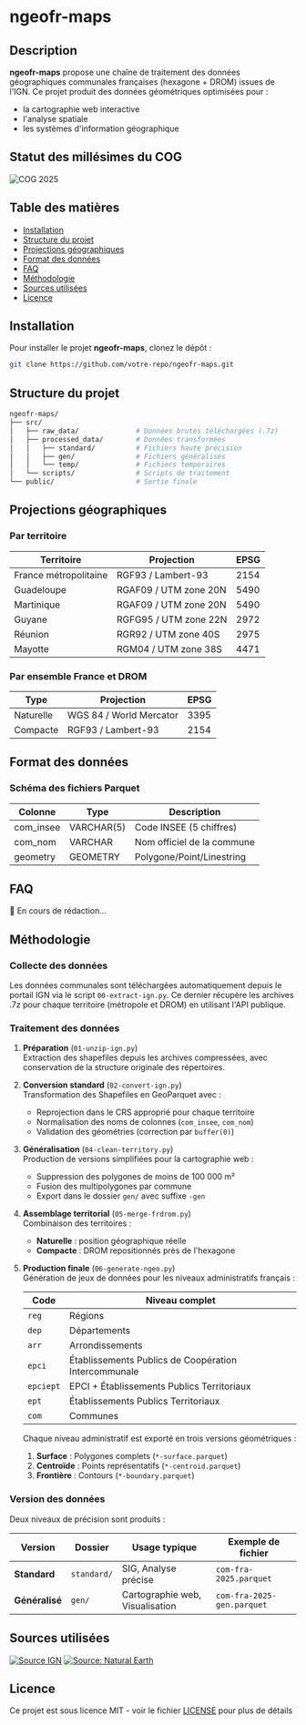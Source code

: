 # ngeofr-maps

## Description

**ngeofr-maps** propose une chaîne de traitement des données géographiques communales françaises (hexagone + DROM) issues de l'IGN. Ce projet produit des données géométriques optimisées pour :
- la cartographie web interactive
- l'analyse spatiale
- les systèmes d'information géographique

## Statut des millésimes du COG

![COG 2025](https://img.shields.io/badge/COG%202025-✅%20Disponible-brightgreen)

## Table des matières
- [Installation](#installation)
- [Structure du projet](#structure-du-projet)
- [Projections géographiques](#projections-géographiques)
- [Format des données](#format-des-données)
- [FAQ](#faq)
- [Méthodologie](#méthodologie)
- [Sources utilisées](#sources-utilisées)
- [Licence](#licence)


## Installation
Pour installer le projet **ngeofr-maps**, clonez le dépôt :

```bash
git clone https://github.com/votre-repo/ngeofr-maps.git
```


## Structure du projet

```bash
ngeofr-maps/
├── src/
│   ├── raw_data/              # Données brutes téléchargées (.7z)
│   ├── processed_data/        # Données transformées
│   │   ├── standard/          # Fichiers haute précision
│   │   ├── gen/               # Fichiers généralisés
│   │   └── temp/              # Fichiers temporaires
│   └── scripts/               # Scripts de traitement
└── public/                    # Sortie finale
```

## Projections géographiques

### Par territoire

| Territoire          | Projection             | EPSG |
|---------------------|------------------------|------|
| France métropolitaine | RGF93 / Lambert-93   | 2154 |
| Guadeloupe          | RGAF09 / UTM zone 20N  | 5490 |
| Martinique          | RGAF09 / UTM zone 20N  | 5490 |
| Guyane              | RGFG95 / UTM zone 22N  | 2972 |
| Réunion             | RGR92 / UTM zone 40S   | 2975 |
| Mayotte             | RGM04 / UTM zone 38S   | 4471 |

### Par ensemble France et DROM

| Type       | Projection              | EPSG |
|------------|-------------------------|------|
| Naturelle  | WGS 84 / World Mercator | 3395 |
| Compacte   | RGF93 / Lambert-93      | 2154 |

## Format des données

### Schéma des fichiers Parquet

| Colonne     | Type        | Description                  |
|-------------|-------------|------------------------------|
| com_insee   | VARCHAR(5)  | Code INSEE (5 chiffres)      |
| com_nom     | VARCHAR     | Nom officiel de la commune   |
| geometry    | GEOMETRY    | Polygone/Point/Linestring    |


## FAQ

🚧 En cours de rédaction...

## Méthodologie

### Collecte des données
Les données communales sont téléchargées automatiquement depuis le portail IGN via le script `00-extract-ign.py`. Ce dernier récupère les archives .7z pour chaque territoire (métropole et DROM) en utilisant l'API publique.


### Traitement des données
1. **Préparation** (`01-unzip-ign.py`)  
   Extraction des shapefiles depuis les archives compressées, avec conservation de la structure originale des répertoires.

2. **Conversion standard** (`02-convert-ign.py`)  
   Transformation des Shapefiles en GeoParquet avec :
   - Reprojection dans le CRS approprié pour chaque territoire
   - Normalisation des noms de colonnes (`com_insee`, `com_nom`)
   - Validation des géométries (correction par `buffer(0)`)

3. **Généralisation** (`04-clean-territory.py`)  
   Production de versions simplifiées pour la cartographie web :
   - Suppression des polygones de moins de 100 000 m²
   - Fusion des multipolygones par commune
   - Export dans le dossier `gen/` avec suffixe `-gen`


4. **Assemblage territorial** (`05-merge-frdrom.py`)  
   Combinaison des territoires :
   - **Naturelle** : position géographique réelle
   - **Compacte** : DROM repositionnés près de l'hexagone


5. **Production finale** (`06-generate-ngeo.py`)  
    Génération de jeux de données pour les niveaux administratifs français :

    | Code    | Niveau complet                                      | 
    |---------|----------------------------------------------------|
    | `reg`   | Régions                                             | 
    | `dep`   | Départements                                        | 
    | `arr`   | Arrondissements                                     | 
    | `epci`  | Établissements Publics de Coopération Intercommunale | 
    | `epciept`| EPCI + Établissements Publics Territoriaux         | 
    | `ept`   | Établissements Publics Territoriaux                 | 
    | `com`   | Communes                                            | 

    Chaque niveau administratif est exporté en trois versions géométriques :
    1. **Surface** : Polygones complets (`*-surface.parquet`)
    2. **Centroïde** : Points représentatifs (`*-centroid.parquet`)
    3. **Frontière** : Contours (`*-boundary.parquet`)

### Version des données
Deux niveaux de précision sont produits :

| Version       | Dossier          | Usage typique                  | Exemple de fichier              |
|---------------|------------------|--------------------------------|----------------------------------|
| **Standard**  | `standard/` | SIG, Analyse précise          | `com-fra-2025.parquet`          |
| **Généralisé**| `gen/`     | Cartographie web, Visualisation | `com-fra-2025-gen.parquet`      |


## Sources utilisées

[![Source IGN](https://img.shields.io/badge/Source-IGN-blue)](https://www.ign.fr/)
[![Source: Natural Earth](https://img.shields.io/badge/Source-Natural_Earth-blue)](https://www.naturalearthdata.com/)

## Licence
Ce projet est sous licence MIT - voir le fichier [LICENSE](./LICENSE) pour plus de détails